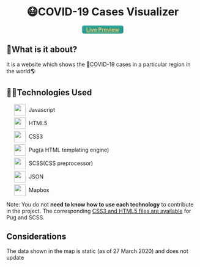 <div>
    <h1 style='text-align:center;'>😷COVID-19 Cases Visualizer</h1>
    <div style="display:flex;justify-content:center;cursor:pointer;">
        <a href="#" style="background-color:#2a9d8f;border-radius:5px;padding: 2px 11px;color:#e9c46a;font-weight:bold;" ">Live Preview</a>
    </div>
</div>

## 🤔What is it about?
It is a website which shows the 🦠COVID-19 cases in a particular region in the world🌎

## 👨‍💻Technologies Used
<div style="margin-left: 20px;margin-top: 10px;margin-bottom: 10px;">
    <div style="display:flex;align-items:center;margin: 5px 0px;">
        <img markdown=1 src="https://cdn.freebiesupply.com/logos/large/2x/logo-javascript-logo-png-transparent.png"
        style="width:30px; height: 30px">
        <span style="padding-left:8.5px; font-weight:20px;">Javascript</span>
    </div>
    <div style="display:flex;align-items:center;margin: 5px 0px;">
        <img height=30 width=30 src="https://cdn.pixabay.com/photo/2017/08/05/11/16/logo-2582748_1280.png"
        style="width:30px; height: 30px">
        <span style="padding-left:8.5px; font-weight:20px;">HTML5</span>
    </div>
    <div style="display:flex;align-items:center;margin: 5px 0px;">
        <img height=30 width=30 src="https://freepikpsd.com/wp-content/uploads/2019/10/css3-logo-png-9-Transparent-Images.png"
        style="width:30px; height: 30px">
        <span style="padding-left:8.5px; font-weight:20px;">CSS3</span>
    </div>
    <div style="display:flex;align-items:center;margin: 5px 0px;">
        <img height=30 width=30 src="https://cdn.freebiesupply.com/logos/large/2x/pug-logo-png-transparent.png"
        style="width:30px; height: 30px">
        <span style="padding-left:8.5px; font-weight:20px;">Pug(a HTML templating engine)</span>
    </div>
    <div style="display:flex;align-items:center;margin: 5px 0px;">
        <img height=30 width=30 src="https://sass-lang.com/assets/img/styleguide/seal-black-1e36d095.png"
        style="width:30px; height: 30px">
        <span style="padding-left:8.5px; font-weight:20px;">SCSS(CSS preprocessor)</span>
    </div>
    <div style="display:flex;align-items:center;margin: 5px 0px;">
        <img height=30 width=30 src="https://cdn.freebiesupply.com/logos/large/2x/json-logo-png-transparent.png"
        style="width:30px; height: 30px">
        <span style="padding-left:8.5px; font-weight:20px;">JSON</span>
    </div>
    <div style="display:flex;align-items:center;margin: 5px 0px;">
        <img height=30 width=30 src="https://seeklogo.com/images/M/mapbox-logo-D6FDDD219C-seeklogo.com.png"
        style="width:30px; height: 30px">
        <span style="padding-left:8.5px; font-weight:20px;">Mapbox</span>
    </div>
</div>
<div>
    <p>
        Note: You do not <strong>need to know how to use each technology</strong> to contribute in the project. The corresponding <u>CSS3 and HTML5 files are available</u> for Pug and SCSS.
    </p>
</div>

## Considerations
The data shown in the map is static (as of 27 March 2020) and does not update